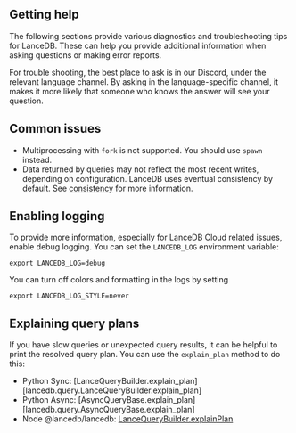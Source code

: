 ## Getting help

The following sections provide various diagnostics and troubleshooting tips for LanceDB.
These can help you provide additional information when asking questions or making
error reports.

For trouble shooting, the best place to ask is in our Discord, under the relevant
language channel. By asking in the language-specific channel, it makes it more
likely that someone who knows the answer will see your question.

## Common issues

* Multiprocessing with `fork` is not supported. You should use `spawn` instead.
* Data returned by queries may not reflect the most recent writes, depending on configuration. LanceDB uses eventual consistency by default. See [consistency](/docs/src/guides/tables.md#consistency) for more information.

## Enabling logging

To provide more information, especially for LanceDB Cloud related issues, enable
debug logging. You can set the `LANCEDB_LOG` environment variable:

```shell
export LANCEDB_LOG=debug
```

You can turn off colors and formatting in the logs by setting

```shell
export LANCEDB_LOG_STYLE=never
```

## Explaining query plans

If you have slow queries or unexpected query results, it can be helpful to
print the resolved query plan. You can use the `explain_plan` method to do this:

* Python Sync: [LanceQueryBuilder.explain_plan][lancedb.query.LanceQueryBuilder.explain_plan]
* Python Async: [AsyncQueryBase.explain_plan][lancedb.query.AsyncQueryBase.explain_plan]
* Node @lancedb/lancedb: [LanceQueryBuilder.explainPlan](/lancedb/js/classes/QueryBase/#explainplan)
